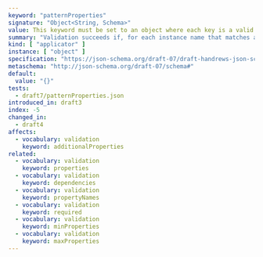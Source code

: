 ```yaml
---
keyword: "patternProperties"
signature: "Object<String, Schema>"
value: This keyword must be set to an object where each key is a valid [ECMA-262](https://www.ecma-international.org/publications-and-standards/standards/ecma-262/) regular expression and each value is a valid JSON Schema
summary: "Validation succeeds if, for each instance name that matches any regular expressions that appear as a property name in this keyword's value, the child instance for that name successfully validates against each schema that corresponds to a matching regular expression."
kind: [ "applicator" ]
instance: [ "object" ]
specification: "https://json-schema.org/draft-07/draft-handrews-json-schema-validation-01#rfc.section.6.5.5"
metaschema: "http://json-schema.org/draft-07/schema#"
default:
  value: "{}"
tests:
  - draft7/patternProperties.json
introduced_in: draft3
index: -5
changed_in:
  - draft4
affects:
  - vocabulary: validation
    keyword: additionalProperties
related:
  - vocabulary: validation
    keyword: properties
  - vocabulary: validation
    keyword: dependencies
  - vocabulary: validation
    keyword: propertyNames
  - vocabulary: validation
    keyword: required
  - vocabulary: validation
    keyword: minProperties
  - vocabulary: validation
    keyword: maxProperties
---
```

